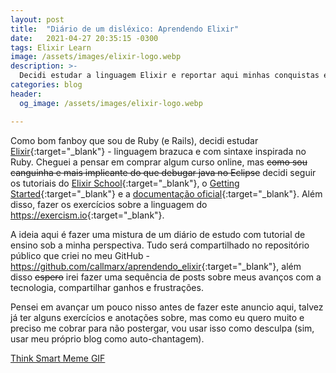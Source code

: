 ```yaml
---
layout: post
title:  "Diário de um disléxico: Aprendendo Elixir"
date:   2021-04-27 20:35:15 -0300
tags: Elixir Learn
image: /assets/images/elixir-logo.webp
description: >-
  Decidi estudar a linguagem Elixir e reportar aqui minhas conquistas e tropeços.
categories: blog
header:
  og_image: /assets/images/elixir-logo.webp

---
```


Como bom fanboy que sou de Ruby (e Rails), decidi estudar
[Elixir](https://elixir-lang.org){:target="_blank"} - linguagem brazuca e com sintaxe inspirada no
Ruby. Cheguei a pensar em comprar algum curso online, mas ~~como sou canguinha e mais implicante do
que debugar java no Eclipse~~ decidi seguir os tutoriais do
[Elixir School](https://elixirschool.com/pt/){:target="_blank"}, o
[Getting Started](https://elixir-lang.org/getting-started){:target="_blank"} e a
[documentação oficial](https://hexdocs.pm/elixir/Kernel.html){:target="_blank"}. Além disso, fazer
os exercícios sobre a linguagem do <https://exercism.io>{:target="_blank"}.
<!-- excerpt-end -->

A ideia aqui é fazer uma mistura de um diário de estudo com tutorial de ensino sob a minha
perspectiva. Tudo será compartilhado no repositório público que criei no meu GitHub -
<https://github.com/callmarx/aprendendo_elixir>{:target="_blank"}, além disso ~~espero~~ irei fazer
uma sequência de posts sobre meus avanços com a tecnologia, compartilhar ganhos e frustrações.

Pensei em avançar um pouco nisso antes de fazer este anuncio aqui, talvez já ter alguns exercícios
e anotações sobre, mas como eu quero muito e preciso me cobrar para não postergar, vou usar isso
como desculpa (sim, usar meu próprio blog como auto-chantagem).

<div class="tenor-gif-embed" data-postid="7723689" data-share-method="host" data-width="100%" data-aspect-ratio="1.0"><a href="https://tenor.com/view/think-smart-gif-7723689">Think Smart Meme GIF</a></div><script type="text/javascript" async src="https://tenor.com/embed.js"></script>
